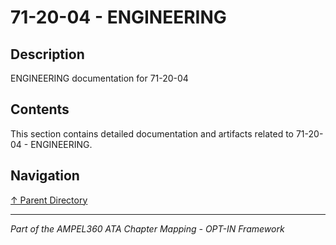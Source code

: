 # 71-20-04 - ENGINEERING

## Description

ENGINEERING documentation for 71-20-04

## Contents

This section contains detailed documentation and artifacts related to 71-20-04 - ENGINEERING.

## Navigation

[↑ Parent Directory](../README.md)

---

*Part of the AMPEL360 ATA Chapter Mapping - OPT-IN Framework*
